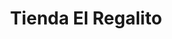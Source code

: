 ---
title: "Tienda El Regalito"
url: /mazatenango/tienda-el-regalito-1a-avenida-colonia-aceituno/
shop: quiosco
---